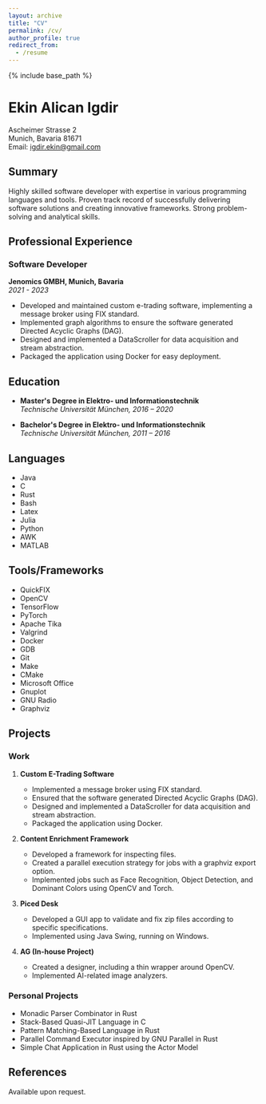 ```yaml
---
layout: archive
title: "CV"
permalink: /cv/
author_profile: true
redirect_from:
  - /resume
---
```


{% include base_path %}

# Ekin Alican Igdir
Ascheimer Strasse 2  
Munich, Bavaria 81671  
Email: igdir.ekin@gmail.com  


## Summary
Highly skilled software developer with expertise in various programming languages and tools. Proven track record of successfully delivering software solutions and creating innovative frameworks. Strong problem-solving and analytical skills.

## Professional Experience
### Software Developer  
**Jenomics GMBH, Munich, Bavaria**  
*2021 - 2023*

- Developed and maintained custom e-trading software, implementing a message broker using FIX standard.
- Implemented graph algorithms to ensure the software generated Directed Acyclic Graphs (DAG).
- Designed and implemented a DataScroller for data acquisition and stream abstraction.
- Packaged the application using Docker for easy deployment.

## Education
- **Master's Degree in Elektro- und Informationstechnik**  
  *Technische Universität München, 2016 – 2020*

- **Bachelor's Degree in Elektro- und Informationstechnik**  
  *Technische Universität München, 2011 – 2016*

## Languages
- Java
- C
- Rust
- Bash
- Latex
- Julia
- Python
- AWK
- MATLAB

## Tools/Frameworks
- QuickFIX
- OpenCV
- TensorFlow
- PyTorch
- Apache Tika
- Valgrind
- Docker
- GDB
- Git
- Make
- CMake
- Microsoft Office
- Gnuplot
- GNU Radio
- Graphviz

## Projects

### Work

1. **Custom E-Trading Software**
   - Implemented a message broker using FIX standard.
   - Ensured that the software generated Directed Acyclic Graphs (DAG).
   - Designed and implemented a DataScroller for data acquisition and stream abstraction.
   - Packaged the application using Docker.

2. **Content Enrichment Framework**
   - Developed a framework for inspecting files.
   - Created a parallel execution strategy for jobs with a graphviz export option.
   - Implemented jobs such as Face Recognition, Object Detection, and Dominant Colors using OpenCV and Torch.

3. **Piced Desk**
   - Developed a GUI app to validate and fix zip files according to specific specifications.
   - Implemented using Java Swing, running on Windows.

4. **AG (In-house Project)**
   - Created a designer, including a thin wrapper around OpenCV.
   - Implemented AI-related image analyzers.

### Personal Projects
- Monadic Parser Combinator in Rust
- Stack-Based Quasi-JIT Language in C
- Pattern Matching-Based Language in Rust
- Parallel Command Executor inspired by GNU Parallel in Rust
- Simple Chat Application in Rust using the Actor Model

## References
Available upon request.
